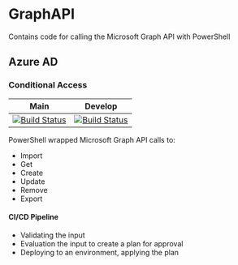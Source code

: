 # GraphAPI
Contains code for calling the Microsoft Graph API with PowerShell
## Azure AD
### Conditional Access
|  Main  | Develop |
| :----: | :-----: |
|[![Build Status](https://dev.azure.com/wesleytrust/GraphAPI/_apis/build/status/SVC-CA%3BENV-P%3B%20Conditional%20Access?branchName=main)](https://dev.azure.com/wesleytrust/GraphAPI/_build/latest?definitionId=2&branchName=main)|[![Build Status](https://dev.azure.com/wesleytrust/GraphAPI/_apis/build/status/SVC-CA%3BENV-D%3B%20Conditional%20Access?branchName=develop)](https://dev.azure.com/wesleytrust/GraphAPI/_build/latest?definitionId=5&branchName=develop)|

PowerShell wrapped Microsoft Graph API calls to:
- Import
- Get
- Create
- Update
- Remove
- Export
#### CI/CD Pipeline
- Validating the input
- Evaluation the input to create a plan for approval
- Deploying to an environment, applying the plan